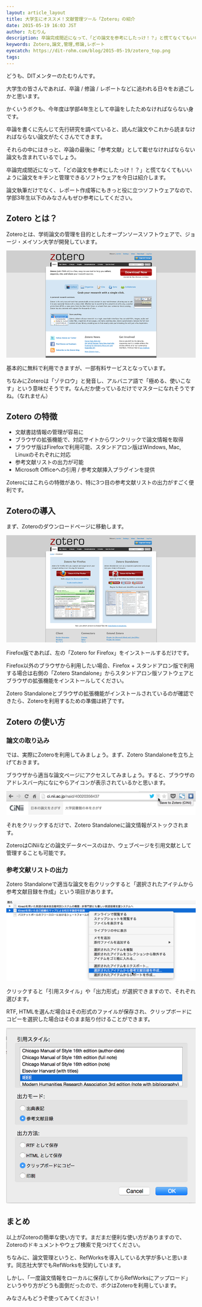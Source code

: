 ```yaml
---
layout: article_layout
title: 大学生にオススメ！文献管理ツール「Zotero」の紹介
date: 2015-05-19 16:03 JST
author: たむりん
description: 卒論完成間近になって、「どの論文を参考にしたっけ！？」と慌てなくてもいいように論文をキチンと管理できるソフトウェアを今日は紹介します。
keywords: Zotero,論文,管理,修論,レポート
eyecatch: https://dit-rohm.com/blog/2015-05-19/zotero_top.png
tags:
---
```


どうも、DITメンターのたむりんです。

大学生の皆さんであれば、卒論 / 修論 / レポートなどに追われる日々をお過ごしかと思います。

かくいうボクも、今年度は学部4年生として卒論をしたためなければならない身です。

卒論を書くに先んじて先行研究を調べていると、読んだ論文やこれから読まなければならない論文がたくさんでてきます。

それらの中にはきっと、卒論の最後に「参考文献」として載せなければならない論文も含まれているでしょう。

卒論完成間近になって、「どの論文を参考にしたっけ！？」と慌てなくてもいいように論文をキチンと管理できるソフトウェアを今日は紹介します。

論文執筆だけでなく、レポート作成等にもきっと役に立つソフトウェアなので、学部3年生以下のみなさんもぜひ参考にしてください。

## Zotero とは？

Zoteroとは、学術論文の管理を目的としたオープンソースソフトウェアで、ジョージ・メイソン大学が開発しています。

[![Zotero](/images/2015-05-19/zotero_top.png "Zotero")](http://zotero.org)

基本的に無料で利用できますが、一部有料サービスとなっています。

ちなみにZoteroは「ゾテロウ」と発音し、アルバニア語で「極める、使いこなす」という意味だそうです。なんだか使っているだけでマスターになれそうですね。（なれません）

## Zotero の特徴

- 文献書誌情報の管理が容易に
- ブラウザの拡張機能で、対応サイトからワンクリックで論文情報を取得
- ブラウザ版はFirefoxで利用可能、スタンドアロン版はWindows, Mac, Linuxのそれぞれに対応
- 参考文献リストの出力が可能
- Microsoft Officeへの引用 / 参考文献挿入プラグインを提供

Zoteroにはこれらの特徴があり、特に3つ目の参考文献リストの出力がすごく便利です。

## Zoteroの導入

まず、Zoteroのダウンロードページに移動します。

[![Zotero - Download](/images/2015-05-19/zotero_download.png "Zotero - Download")](http://zotero.org/download/)

Firefox版であれば、左の「Zotero for Firefox」をインストールするだけです。

Firefox以外のブラウザから利用したい場合、Firefox + スタンドアロン版で利用する場合は右側の「Zotero Standalone」からスタンドアロン版ソフトウェアとブラウザの拡張機能をインストールしてください。

Zotero Standaloneとブラウザの拡張機能がインストールされているのが確認できたら、Zoteroを利用するための準備は終了です。

## Zotero の使い方
### 論文の取り込み

では、実際にZoteroを利用してみましょう。まず、Zotero Standaloneを立ち上げておきます。

ブラウザから適当な論文ページにアクセスしてみましょう。すると、ブラウザのアドレスバー内になにやらアイコンが表示されているかと思います。

[![Zotero - Address Bar](/images/2015-05-19/zotero_in_bar.png "アドレスバーのZotero")](/images/2015-05-19/zotero_in_bar.png)

それをクリックするだけで、Zotero Standaloneに論文情報がストックされます。

ZoteroはCiNiiなどの論文データベースのほか、ウェブページを引用文献として管理することも可能です。

### 参考文献リストの出力

Zotero Standaloneで適当な論文を右クリックすると「選択されたアイテムから参考文献目録を作成」という項目があります。

[![Zotero - Submenu](/images/2015-05-19/zotero_submenu.png "Zotero - Submenu")](/images/2015-05-19/zotero_submenu.png)

クリックすると「引用スタイル」や「出力形式」が選択できますので、それぞれ選びます。

RTF, HTMLを選んだ場合はその形式のファイルが保存され、クリップボードにコピーを選択した場合はそのまま貼り付けることができます。

[![Zotero - List](/images/2015-05-19/zotero_list.png "Zotero - List")](/images/2015-05-19/zotero_list.png)

## まとめ

以上がZoteroの簡単な使い方です。まだまだ便利な使い方がありますので、Zoteroのドキュメントやウェブ検索で見つけてください。

ちなみに、論文管理というと、RefWorksを導入している大学が多いと思います。同志社大学でもRefWorksを契約しています。

しかし、「一度論文情報をローカルに保存してからRefWorksにアップロード」というやり方がどうも面倒だったので、ボクはZoteroを利用しています。

みなさんもどうぞ使ってみてください！
